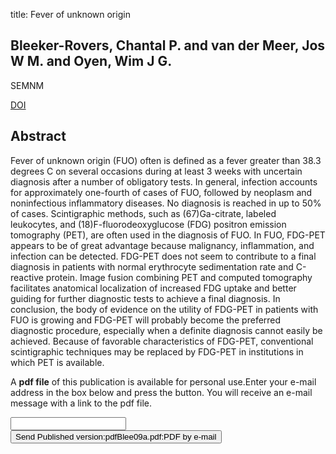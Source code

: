 title: Fever of unknown origin

## Bleeker-Rovers, Chantal P. and van der Meer, Jos W M. and Oyen, Wim J G.
SEMNM

<a href="https://doi.org/10.1053/j.semnuclmed.2008.10.002">DOI</a>

## Abstract
Fever of unknown origin (FUO) often is defined as a fever greater than 38.3 degrees C on several occasions during at least 3 weeks with uncertain diagnosis after a number of obligatory tests. In general, infection accounts for approximately one-fourth of cases of FUO, followed by neoplasm and noninfectious inflammatory diseases. No diagnosis is reached in up to 50% of cases. Scintigraphic methods, such as (67)Ga-citrate, labeled leukocytes, and (18)F-fluorodeoxyglucose (FDG) positron emission tomography (PET), are often used in the diagnosis of FUO. In FUO, FDG-PET appears to be of great advantage because malignancy, inflammation, and infection can be detected. FDG-PET does not seem to contribute to a final diagnosis in patients with normal erythrocyte sedimentation rate and C-reactive protein. Image fusion combining PET and computed tomography facilitates anatomical localization of increased FDG uptake and better guiding for further diagnostic tests to achieve a final diagnosis. In conclusion, the body of evidence on the utility of FDG-PET in patients with FUO is growing and FDG-PET will probably become the preferred diagnostic procedure, especially when a definite diagnosis cannot easily be achieved. Because of favorable characteristics of FDG-PET, conventional scintigraphic techniques may be replaced by FDG-PET in institutions in which PET is available.

A <b>pdf file</b> of this publication is available for personal use.Enter your e-mail address in the box below and press the button. You will receive an e-mail message with a link to the pdf file.
<form action="sender.php">  <input type="text" name="email">  <input type="submit" value="Send Published version:pdfBlee09a.pdf:PDF by e-mail"></form>